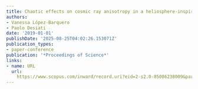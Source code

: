 ```yaml
---
title: Chaotic effects on cosmic ray anisotropy in a heliosphere-inspired model
authors:
- Vanessa López-Barquero
- Paolo Desiati
date: '2019-01-01'
publishDate: '2025-08-25T04:02:26.153071Z'
publication_types:
- paper-conference
publication: '*Proceedings of Science*'
links:
- name: URL
  url: 
    https://www.scopus.com/inward/record.uri?eid=2-s2.0-85086238009&partnerID=40&md5=f4041fdf57d3b9178f2b435b05380157
---
```

